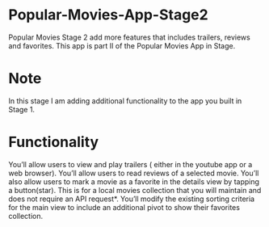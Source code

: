 # Popular-Movies-App-Stage2
Popular Movies Stage 2 add more features that includes trailers, reviews and favorites. This app is part II of the Popular Movies App in Stage. 
# Note
In this stage I am adding additional functionality to the app you built in Stage 1.

# Functionality
You’ll allow users to view and play trailers ( either in the youtube app or a web browser).
You’ll allow users to read reviews of a selected movie.
You’ll also allow users to mark a movie as a favorite in the details view by tapping a button(star). This is for a local movies collection that you will maintain and does not require an API request*.
You’ll modify the existing sorting criteria for the main view to include an additional pivot to show their favorites collection.
